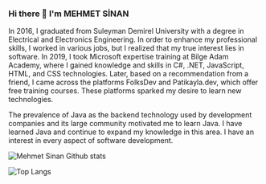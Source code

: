### Hi there 👋 I'm MEHMET SİNAN
 In 2016, I graduated from Suleyman Demirel University with a degree in Electrical and Electronics Engineering. In order to enhance my professional skills, I worked in various jobs, but I realized that my true interest lies in software. In 2019, I took Microsoft expertise training at Bilge Adam Academy, where I gained knowledge and skills in C#, .NET, JavaScript, HTML, and CSS technologies. Later, based on a recommendation from a friend, I came across the platforms FolksDev and Patikayla.dev, which offer free training courses. These platforms sparked my desire to learn new technologies.

The prevalence of Java as the backend technology used by development companies and its large community motivated me to learn Java. I have learned Java and continue to expand my knowledge in this area. I have an interest in every aspect of software development.



![Mehmet Sinan Github stats](https://github-readme-stats.vercel.app/api?username=mehmetsinanmusoglu&show_icons=true&theme=radical)

![Top Langs](https://github-readme-stats.vercel.app/api/top-langs/?username=mehmetsinanmusoglu&size_weight=0.5&count_weight=0.5)
<!--
**mehmetsinanmusoglu/mehmetsinanmusoglu** is a ✨ _special_ ✨ repository because its `README.md` (this file) appears on your GitHub profile.

Here are some ideas to get you started:

- 🔭 I’m currently working on ...
- 🌱 I’m currently learning ...
- 👯 I’m looking to collaborate on ...
- 🤔 I’m looking for help with ...
- 💬 Ask me about ...
- 📫 How to reach me: ...
- 😄 Pronouns: ...
- ⚡ Fun fact: ...
-->
